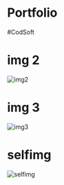 # Portfolio
#CodSoft
# img 2
![img2](https://github.com/Codewithvarsil/Portfolio/assets/139484836/f7466d73-00c8-4259-856a-f1fcd2e5e800)

# img 3
![img3](https://github.com/Codewithvarsil/Portfolio/assets/139484836/495d9eb0-e508-4631-ac2e-6f1b3ea7e688)

# selfimg
![selfimg](https://github.com/Codewithvarsil/Portfolio/assets/139484836/75d28d1d-8d5c-4252-a0c0-e2ad80f8c5b4)
